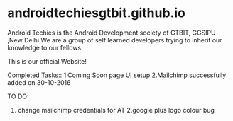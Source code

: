 # androidtechiesgtbit.github.io
Android Techies is the Android Development society of GTBIT, GGSIPU ,New Delhi
We are a group of self learned developers trying to inherit our knowledge to our fellows.
 
This is our official Website!


Completed Tasks::
1.Coming Soon page UI setup
2.Mailchimp successfully added on 30-10-2016

TO DO:
1. change mailchimp credentials for AT
2.google plus logo colour bug

